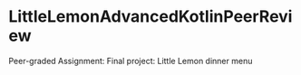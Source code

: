 # LittleLemonAdvancedKotlinPeerReview

Peer-graded Assignment: Final project: Little Lemon dinner menu
